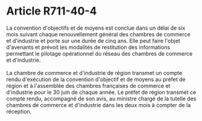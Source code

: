 # Article R711-40-4

<p>La convention d'objectifs et de moyens est conclue dans un délai de six mois suivant chaque renouvellement général des chambres de commerce et d'industrie et porte sur une durée de cinq ans. Elle peut faire l'objet d'avenants et prévoit les modalités de restitution des informations permettant le pilotage opérationnel du réseau des chambres de commerce et d'industrie. <br/><br/> La chambre de commerce et d'industrie de région transmet un compte rendu d'exécution de la convention d'objectif et de moyens au préfet de région et à l'assemblée des chambres françaises de commerce et d'industrie pour le 30 juin de chaque année. Le préfet de région transmet ce compte rendu, accompagné de son avis, au ministre chargé de la tutelle des chambres de commerce et d'industrie dans les deux mois à compter de la réception.</p>